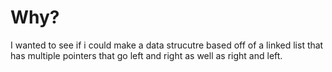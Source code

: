 # Why?
I wanted to see if i could make a data strucutre based off of a linked list that has multiple pointers that go left and right as well as right and left.

